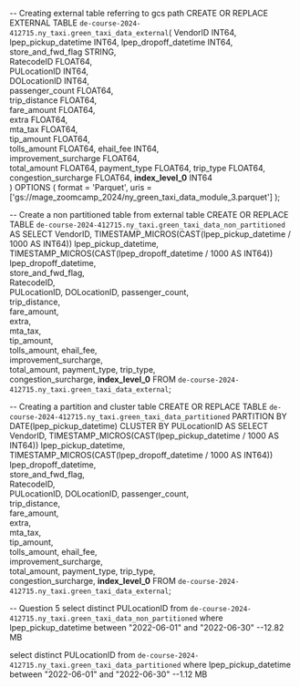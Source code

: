 -- Creating external table referring to gcs path
CREATE OR REPLACE EXTERNAL TABLE `de-course-2024-412715.ny_taxi.green_taxi_data_external`(
  VendorID	INT64,
  lpep_pickup_datetime INT64,
  lpep_dropoff_datetime INT64,	
  store_and_fwd_flag STRING,	
  RatecodeID FLOAT64,	
  PULocationID INT64,	
  DOLocationID INT64,	
  passenger_count FLOAT64,	
  trip_distance FLOAT64,	
  fare_amount FLOAT64,	
  extra FLOAT64,	
  mta_tax FLOAT64,	
  tip_amount FLOAT64,	
  tolls_amount FLOAT64,	
  ehail_fee INT64,	
  improvement_surcharge FLOAT64,	
  total_amount FLOAT64,	
  payment_type FLOAT64,	
  trip_type FLOAT64,	
  congestion_surcharge FLOAT64,	
  __index_level_0__ INT64	
)
OPTIONS (
  format = 'Parquet',
  uris = ['gs://mage_zoomcamp_2024/ny_green_taxi_data_module_3.parquet']
);


-- Create a non partitioned table from external table
CREATE OR REPLACE TABLE `de-course-2024-412715.ny_taxi.green_taxi_data_non_partitioned` AS
SELECT
  VendorID,
  TIMESTAMP_MICROS(CAST(lpep_pickup_datetime / 1000 AS INT64)) lpep_pickup_datetime,
  TIMESTAMP_MICROS(CAST(lpep_dropoff_datetime / 1000 AS INT64)) lpep_dropoff_datetime,	
  store_and_fwd_flag,	
  RatecodeID,	
  PULocationID,	
  DOLocationID,	
  passenger_count,	
  trip_distance,	
  fare_amount,	
  extra,	
  mta_tax,	
  tip_amount,	
  tolls_amount,	
  ehail_fee,	
  improvement_surcharge,	
  total_amount,	
  payment_type,	
  trip_type,	
  congestion_surcharge,	
  __index_level_0__	
FROM 
  `de-course-2024-412715.ny_taxi.green_taxi_data_external`;


-- Creating a partition and cluster table
CREATE OR REPLACE TABLE `de-course-2024-412715.ny_taxi.green_taxi_data_partitioned`
PARTITION BY DATE(lpep_pickup_datetime)
CLUSTER BY PULocationID AS
SELECT
  VendorID,
  TIMESTAMP_MICROS(CAST(lpep_pickup_datetime / 1000 AS INT64)) lpep_pickup_datetime,
  TIMESTAMP_MICROS(CAST(lpep_dropoff_datetime / 1000 AS INT64)) lpep_dropoff_datetime,	
  store_and_fwd_flag,	
  RatecodeID,	
  PULocationID,	
  DOLocationID,	
  passenger_count,	
  trip_distance,	
  fare_amount,	
  extra,	
  mta_tax,	
  tip_amount,	
  tolls_amount,	
  ehail_fee,	
  improvement_surcharge,	
  total_amount,	
  payment_type,	
  trip_type,	
  congestion_surcharge,	
  __index_level_0__	
FROM 
  `de-course-2024-412715.ny_taxi.green_taxi_data_external`;


-- Question 5
select
  distinct
    PULocationID
from
  `de-course-2024-412715.ny_taxi.green_taxi_data_non_partitioned`
where
  lpep_pickup_datetime between "2022-06-01" and "2022-06-30"
--12.82 MB

select
  distinct
    PULocationID
from
  `de-course-2024-412715.ny_taxi.green_taxi_data_partitioned`
where
  lpep_pickup_datetime between "2022-06-01" and "2022-06-30"
--1.12 MB